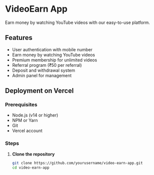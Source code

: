 # VideoEarn App

Earn money by watching YouTube videos with our easy-to-use platform.

## Features

- User authentication with mobile number
- Earn money by watching YouTube videos
- Premium membership for unlimited videos
- Referral program (₹50 per referral)
- Deposit and withdrawal system
- Admin panel for management

## Deployment on Vercel

### Prerequisites
- Node.js (v14 or higher)
- NPM or Yarn
- Git
- Vercel account

### Steps

1. **Clone the repository**
   ```bash
   git clone https://github.com/yourusername/video-earn-app.git
   cd video-earn-app
